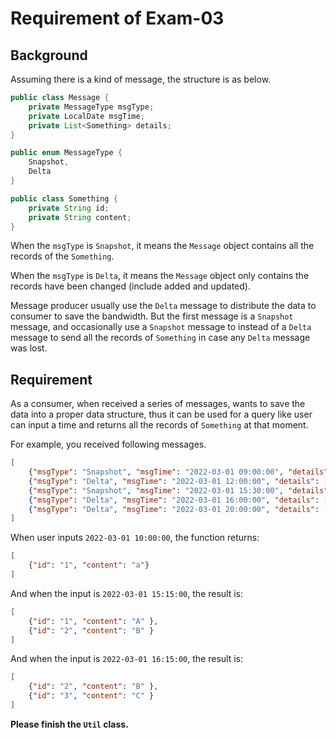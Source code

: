 # Requirement of Exam-03

## Background

Assuming there is a kind of message, the structure is as below.

```java
public class Message {
    private MessageType msgType;
    private LocalDate msgTime;
    private List<Something> details;
}

public enum MessageType {
    Snapshot,
    Delta
}

public class Something {
    private String id;
    private String content;
}
```

When the ```msgType``` is ```Snapshot```, it means the ```Message``` object contains all the records of the ```Something```.

When the ```msgType``` is ```Delta```, it means the ```Message``` object only contains the records have been changed (include added and updated).

Message producer usually use the ```Delta``` message to distribute the data to consumer to save the bandwidth. But the first message is a ```Snapshot``` message,
and occasionally use a ```Snapshot``` message to instead of a ```Delta``` message to send all the records of ```Something``` in case any ```Delta``` message was lost.

## Requirement

As a consumer, when received a series of messages, wants to save the data into a proper data structure, thus it can be used for a query like user can input a time and returns all the records of ```Something``` at that moment.

For example, you received following messages.

```json
[
    {"msgType": "Snapshot", "msgTime": "2022-03-01 09:00:00", "details": [{"id": "1", "content": "a"}]},
    {"msgType": "Delta", "msgTime": "2022-03-01 12:00:00", "details": [{"id": "1", "content": "A" }, {"id": "2", "content": "B" }]},
    {"msgType": "Snapshot", "msgTime": "2022-03-01 15:30:00", "details": [{"id": "2", "content": "B" }]},
    {"msgType": "Delta", "msgTime": "2022-03-01 16:00:00", "details": [{"id": "3", "content": "C" }]},
    {"msgType": "Delta", "msgTime": "2022-03-01 20:00:00", "details": [{"id": "4", "content": "D" }]}
]
```

When user inputs ```2022-03-01 10:00:00```, the function returns:

```json
[
    {"id": "1", "content": "a"}
]
```

And when the input is ```2022-03-01 15:15:00```, the result is:

```json
[
    {"id": "1", "content": "A" },
    {"id": "2", "content": "B" }
]
```

And when the input is ```2022-03-01 16:15:00```, the result is:

```json
[
    {"id": "2", "content": "B" },
    {"id": "3", "content": "C" }
]
```

**Please finish the ```Util``` class.**
